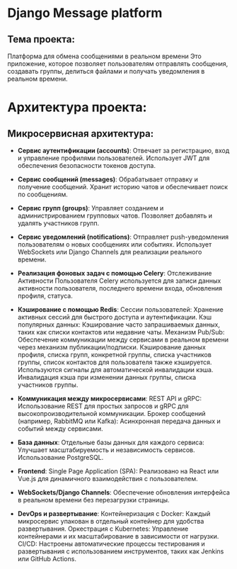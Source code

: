 # Django Message platform

## Тема проекта:
Платформа для обмена сообщениями в реальном времени 
Это приложение, которое позволяет пользователям отправлять сообщения, создавать группы, делиться файлами и получать уведомления в реальном времени.

# Архитектура проекта:

## Микросервисная архитектура:
- **Сервис аутентификации (accounts)**:
Отвечает за регистрацию, вход и управление профилями пользователей.
Использует JWT для обеспечения безопасности токенов доступа.

- **Сервис сообщений (messages)**:
Обрабатывает отправку и получение сообщений.
Хранит историю чатов и обеспечивает поиск по сообщениям.

- **Сервис групп (groups)**:
Управляет созданием и администрированием групповых чатов.
Позволяет добавлять и удалять участников групп.

- **Сервис уведомлений (notifications)**:
Отправляет push-уведомления пользователям о новых сообщениях или событиях.
Использует WebSockets или Django Channels для реализации реального времени.

- **Реализация фоновых задач с помощью Сelery**:
Отслеживание Активности Пользователя
Celery используется для записи данных активности пользователя, последнего времени входа, обновления профиля, статуса.

- **Кэширование с помощью Redis**:
Сессии пользователей:
Хранение активных сессий для быстрого доступа и аутентификации.
Кэш популярных данных:
Кэширование часто запрашиваемых данных, таких как списки контактов или недавние чаты.
Механизм Pub/Sub:
Обеспечение коммуникации между сервисами в реальном времени через механизм публикации/подписки.
Кэширование данных профиля, списка групп, конкретной группы, списка участников группы, cписок контактов для пользователя также кэшируется. Используются сигналы для автоматической инвалидации кэша. Инвалидация кэша при изменении данных группы, списка участников группы.


- **Коммуникация между микросервисами**:
REST API и gRPC:
Использование REST для простых запросов и gRPC для высокопроизводительной коммуникации.
Брокер сообщений (например, RabbitMQ или Kafka):
Асинхронная передача данных и событий между сервисами.


- **База данных**:
Отдельные базы данных для каждого сервиса:
Улучшает масштабируемость и независимость сервисов.
Использование PostgreSQL.

- **Frontend**:
Single Page Application (SPA):
Реализовано на React или Vue.js для динамичного взаимодействия с пользователем.

- **WebSockets/Django Channels**:
Обеспечение обновления интерфейса в реальном времени без перезагрузки страницы.

- **DevOps и развертывание**:
Контейнеризация с Docker:
Каждый микросервис упакован в отдельный контейнер для удобства развертывания.
Оркестрация с Kubernetes:
Управление контейнерами и их масштабирование в зависимости от нагрузки.
CI/CD:
Настроены автоматические процессы тестирования и развертывания с использованием инструментов, таких как Jenkins или GitHub Actions.
